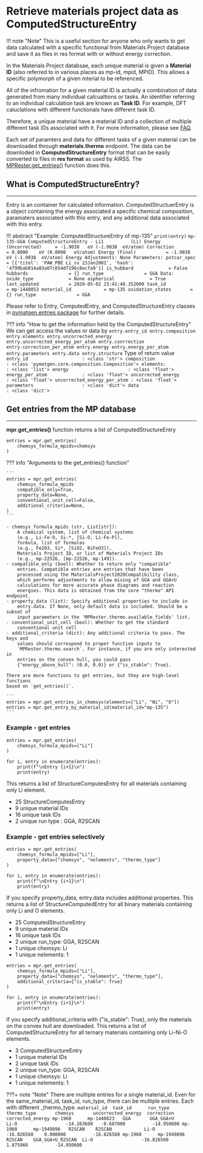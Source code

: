 # Retrieve materials project data as ComputedStructureEntry

!!! note "Note"
    This is a useful section for anyone who only wants to get data calculated
    with a specific functional from Materials Project database and save it as
    files in res format with or without energy correction.

In the Materials Project databsae, each unique material is given a **Material
ID** (also referred to in various places as mp-id, mpid, MPID). This allows a
specific polymorph of a given mterial to be referenced.

All of the infromation for a given material ID is actually a combination of
data generated from many individual calcualtions or tasks. An identifier
referring to an individual calculation task are known as **Task ID**. For
example, DFT caluclations with different functionals have different task ID.

Therefore, a unique material have a material ID and a collection of multiple
different task IDs associated with it. For more information, please see
[FAQ](https://docs.materialsproject.org/frequently-asked-questions).

Each set of paramters and data for different tasks of a given material can be
downloaded through **materials.thermo** endpoint. The data can be downloded in
**ComputedStructureEntry** format that can be easily converted to files in **res
format** as used by AIRSS. The
[MPRester.get_entries()](https://github.com/materialsproject/api/blob/main/mp_api/client/mprester.py#L661) function does this.



## **What is ComputedStructureEntry?**

---

Entry is an container for calculated information. ComputedStructuerEntry is a
object containing the energy associated a specific chemical composition,
paramaters associated with this entry, and any additional data associated with
this entry.

!!! abstract "Example: ComputedStructureEntry of mp-135"
    ```
    print(entry)
    ```
    ```
    mp-135-GGA ComputedStructureEntry - Li1          (Li)
    Energy (Uncorrected)     = -1.9038   eV (-1.9038  eV/atom)
    Correction               = 0.0000    eV (0.0000   eV/atom)
    Energy (Final)           = -1.9038   eV (-1.9038  eV/atom)
    Energy Adjustments:
      None
    Parameters:
      potcar_spec            = [{'titel': 'PAW_PBE Li_sv 23Jan2001', 'hash': '4799bab014a83a07c654d7196c8ecfa9'}]
      is_hubbard             = False
      hubbards               = {}
      run_type               = GGA
    Data:
      oxide_type             = None
      aspherical             = True
      last_updated           = 2020-05-02 23:41:40.352000
      task_id                = mp-1440853
      material_id            = mp-135
      oxidation_states       = {}
      run_type               = GGA
    ```

Please refer to Entry, ComputedEntry, and ComputedStructureEntry classes in
[pymatgen.entries package](https://pymatgen.org/pymatgen.entries.html) for
further details.

??? info "How to get the information held by the ComputedStructureEntry"
    We can get access the values or data by
    ```
    entry.entry_id
    entry.composition
    entry.elements
    entry.uncorrected_energy
    entry.uncorrected_energy_per_atom
    entry.conrrection
    entry.correction_per_atom
    entry.energy
    entry.energy_per_atom
    entry.parameters
    entry.data
    entry.structure
    ```
    Type of return value
    ```
    entry_id                    : <class 'str'>
    composition                 : <class 'pymatgen.core.composition.Composition'>
    elements:                   : <class 'list'>
    energy                      : <class 'float'>
    energy_per_atom             : <class 'float'>
    uncorrected_energy          : <class 'float'>
    uncorrected_energy_per_atom : <class 'float'>
    parameters                  : <class 'dict'>
    data                        : <class 'dict'>
    ```



## **Get entries from the MP database**

---

**mpr.get_entries()** function returns a list of ComputedStructureEntry

```
entries = mpr.get_entries(
    chemsys_formula_mpids=chemsys
)
```

??? info "Arguments to the get_entries() function"

    ```
    entries = mpr.get_entries(
        chemsys_formula_mpids
        compatible_only=True,
        property_data=None,
        conventional_unit_cell=False,
        additional_criteria=None,
    )
    ```

    - chemsys_formula_mpids (str, List[str]):
        A chemical system, list of chemical systems
        (e.g., Li-Fe-O, Si-*, [Si-O, Li-Fe-P]),
        formula, list of formulas
        (e.g., Fe2O3, Si*, [SiO2, BiFeO3]),
        Materials Project ID, or list of Materials Project IDs
        (e.g., mp-22526, [mp-22526, mp-149]).
    - compatible_only (bool): Whether to return only "compatible"
        entries. Compatible entries are entries that have been
        processed using the MaterialsProject2020Compatibility class,
        which performs adjustments to allow mixing of GGA and GGA+U
        calculations for more accurate phase diagrams and reaction
        energies. This data is obtained from the core "thermo" API endpoint.
    - property_data (list): Specify additional properties to include in
        entry.data. If None, only default data is included. Should be a subset of
        input parameters in the 'MPRester.thermo.available_fields' list.
    - conventional_unit_cell (bool): Whether to get the standard
        conventional unit cell
    - additional_criteria (dict): Any additional criteria to pass. The keys and
        values should correspond to proper function inputs to
        `MPRester.thermo.search`. For instance, if you are only interested in
        entries on the convex hull, you could pass
        {"energy_above_hull": (0.0, 0.0)} or {"is_stable": True}.

    There are more functions to get entries, but they are high-level functions
    based on `get_entries()`.

    ```
    entries = mpr.get_entries_in_chemsys(elements=["Li", "Ni", "O"])
    entries = mpr.get_entry_by_material_id(material_id="mp-135")
    ```

### Example - get entries

```
entries = mpr.get_entries(
    chemsys_formula_mpids=["Li"]
)

for i, entry in enumerate(entries):
    print(f"\nEntry {i+1}\n")
    print(entry)
```

This returns a list of StructureComputesEntry for all materials containing only
Li element.

- 25 StructureComputesEntry
- 9 unique material IDs
- 16 unique task IDs
- 2 unique run type : GGA, R2SCAN

### Example - get entries selectively

```
entries = mpr.get_entries(
    chemsys_formula_mpids=["Li"],
    property_data=["chemsys", "nelements", "thermo_type"]
)

for i, entry in enumerate(entries):
    print(f"\nEntry {i+1}\n")
    print(entry)
```

If you specify property_data, entry.data includes additional properties. This
returns a list of StructureComputedEntry for all binary materials containing
only Li and O elements.

- 25 ComputedStructureEntry
- 9 unique material IDs
- 16 unique task IDs
- 2 unique run_type: GGA, R2SCAN
- 1 unique chemsys: Li
- 1 unique nelements: 1


```
entries = mpr.get_entries(
    chemsys_formula_mpids=["Li"],
    property_data=["chemsys", "nelements", "thermo_type"],
    additional_criteria={"is_stable": True}
)

for i, entry in enumerate(entries):
    print(f"\nEntry {i+1}\n")
    print(entry)
```

If you specify additional_criteria with {"is_stable": True}, only the materials
on the convex hull are downloaded. This returns a list of ComputedStructureEntry
for all ternary materials containing only Li-Ni-O elements.

- 3 ComputedStructureEntry
- 1 unique material IDs
- 2 unique task IDs
- 2 unique run_type: GGA, R2SCAN
- 1 unique chemsys: Li
- 1 unique nelements: 1



???+ note "Note"
    There are multiple entries for a single material_id.
    Even for the same_material_id, task_id, run_type, there can be multiple entries.
    Each with different _thermo_type.
    ```
    material_id  task_id      run_type  thermo_type       chemsys       uncorrected_energy  correction    corrected_energy
    mp-1960      mp-1440823   GGA       GGA_GGA+U         Li-O                  -14.263600   -0.687000          -14.950600
    mp-1960      mp-1949896   R2SCAN    R2SCAN            Li-O                  -16.826560    0.000000          -16.826560
    mp-1960      mp-1949896   R2SCAN    GGA_GGA+U_R2SCAN  Li-O                  -16.826560    1.875960          -14.950600
    ```




